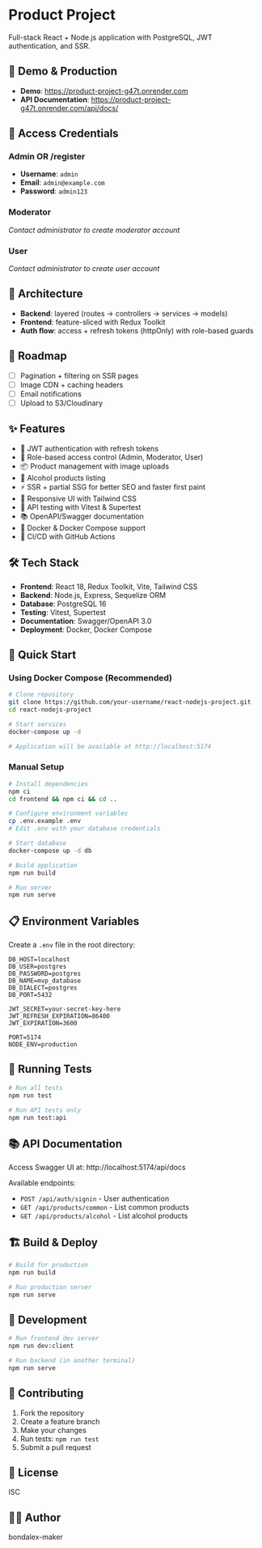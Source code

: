 # Product Project

Full-stack React + Node.js application with PostgreSQL, JWT authentication, and SSR.

## 🚀 Demo & Production
<!-- Deployment in progress — live demo will be available soon -->
- **Demo**: https://product-project-g47t.onrender.com
- **API Documentation**: https://product-project-g47t.onrender.com/api/docs/
<!-- - **Demo Server**: https://product-project-g47t.onrender.com -->

## 👥 Access Credentials

### Admin OR /register
- **Username**: `admin`
- **Email**: `admin@example.com`
- **Password**: `admin123`

### Moderator
*Contact administrator to create moderator account*

### User
*Contact administrator to create user account*

## 🧱 Architecture
- **Backend**: layered (routes → controllers → services → models)
- **Frontend**: feature-sliced with Redux Toolkit
- **Auth flow**: access + refresh tokens (httpOnly) with role-based guards

## 🔮 Roadmap
- [ ] Pagination + filtering on SSR pages
- [ ] Image CDN + caching headers
- [ ] Email notifications
- [ ] Upload to S3/Cloudinary

## ✨ Features

- 🔐 JWT authentication with refresh tokens
- 👤 Role-based access control (Admin, Moderator, User)
- 📦 Product management with image uploads
- 🍺 Alcohol products listing
- ⚡ SSR + partial SSG for better SEO and faster first paint
- 📱 Responsive UI with Tailwind CSS
- 🧪 API testing with Vitest & Supertest
- 📚 OpenAPI/Swagger documentation
- 🐳 Docker & Docker Compose support
- 🔄 CI/CD with GitHub Actions

## 🛠️ Tech Stack

- **Frontend**: React 18, Redux Toolkit, Vite, Tailwind CSS
- **Backend**: Node.js, Express, Sequelize ORM
- **Database**: PostgreSQL 16
- **Testing**: Vitest, Supertest
- **Documentation**: Swagger/OpenAPI 3.0
- **Deployment**: Docker, Docker Compose

## 🚀 Quick Start

### Using Docker Compose (Recommended)

```bash
# Clone repository
git clone https://github.com/your-username/react-nodejs-project.git
cd react-nodejs-project

# Start services
docker-compose up -d

# Application will be available at http://localhost:5174
```

### Manual Setup

```bash
# Install dependencies
npm ci
cd frontend && npm ci && cd ..

# Configure environment variables
cp .env.example .env
# Edit .env with your database credentials

# Start database
docker-compose up -d db

# Build application
npm run build

# Run server
npm run serve
```

## 📋 Environment Variables

Create a `.env` file in the root directory:

```env
DB_HOST=localhost
DB_USER=postgres
DB_PASSWORD=postgres
DB_NAME=mvp_database
DB_DIALECT=postgres
DB_PORT=5432

JWT_SECRET=your-secret-key-here
JWT_REFRESH_EXPIRATION=86400
JWT_EXPIRATION=3600

PORT=5174
NODE_ENV=production
```

## 🧪 Running Tests

```bash
# Run all tests
npm run test

# Run API tests only
npm run test:api
```

## 📚 API Documentation

Access Swagger UI at: http://localhost:5174/api/docs

Available endpoints:
- `POST /api/auth/signin` - User authentication
- `GET /api/products/common` - List common products
- `GET /api/products/alcohol` - List alcohol products

## 🏗️ Build & Deploy

```bash
# Build for production
npm run build

# Run production server
npm run serve
```

## 📝 Development

```bash
# Run frontend dev server
npm run dev:client

# Run backend (in another terminal)
npm run serve
```

## 🤝 Contributing

1. Fork the repository
2. Create a feature branch
3. Make your changes
4. Run tests: `npm run test`
5. Submit a pull request

## 📄 License

ISC

## 👨‍💻 Author

bondalex-maker
